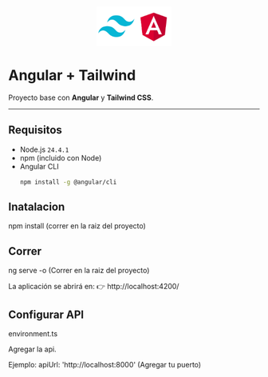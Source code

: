 <p align="center">
    <img src="src/assets/preview/logo.png" width="150">
</p>

# Angular + Tailwind

Proyecto base con **Angular** y **Tailwind CSS**.

---

## Requisitos

- Node.js `24.4.1`
- npm (incluido con Node)
- Angular CLI
  ```bash
  npm install -g @angular/cli

## Inatalacion

  npm install (correr en la raiz del proyecto)

## Correr

  ng serve -o (Correr en la raiz del proyecto)

  La aplicación se abrirá en:
  👉 http://localhost:4200/

## Configurar API

  environment.ts

  Agregar la api.

  Ejemplo:
  apiUrl: 'http://localhost:8000' (Agregar tu puerto)
